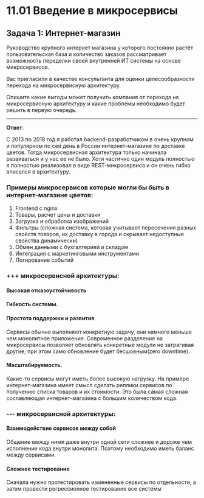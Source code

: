 # 11.01 Введение в микросервисы

## Задача 1: Интернет-магазин

Руководство крупного интернет магазина у которого постоянно растёт пользовательская база и количество заказов рассматривает возможность переделки своей внутренней ИТ системы на основе микросервисов. 

Вас пригласили в качестве консультанта для оценки целесообразности перехода на микросервисную архитектуру. 

Опишите какие выгоды может получить компания от перехода на микросервисную архитектуру и какие проблемы необходимо будет решить в первую очередь.

---

**Ответ**:

С 2013 по 2018 год я работал backend-разработчиком в очень крупном и популярном по сей день в России интернет-магазине по доставке цветов.
Тогда микросервисная архитектура только начинала развиваться и у нас ее не было. Хотя частично один модуль
полностью я полностью реализовал в виде REST-микросервиса и он очень гибко вписался в архитектуру.

### Примеры микросервисов которые могли бы быть в интернет-магазине цветов:

1. Frontend с nginx
2. Товары, расчет цены и доставки
3. Загрузка и обработка изображений
4. Фильтры (сложная система, которая учитывает пересечения разных свойств товаров, их доставку в города и скрывает недоступные свойства динамически) 
5. Обмен данными с бухгалтерией и складом
6. Интеграция с маркетинговыми инструментами
7. Логирование событий

### +++ микросервисной архитектуры:

#### Высокая отказоустойчивость

#### Гибкость системы.


#### Простота поддержки и развития

Сервисы обычно выполняют конкретную задачу, они намного меньше чем монолитное приложение.
Современное разделение на микросервисы позволяет обновлять конкретные модули не затрагивая другие, при этом само обновление
будет бесшовным(zero downtime).

#### Масштабируемость. 

Какие-то сервисы могут иметь более высокую нагрузку.
На примере интернет-магазина имеет смысл сделать реплики сервисов по получению списка товаров и их стоимости. 
Это была самая сложная составляющая интернет-магазина с большим количеством кода.  


### --- микросервисной архитектуры:

#### Взаимодействие сервисов между собой 

Общение между ними даже внутри одной сети сложнее и дороже чем исполнение кода внутри монолита. 
Поэтому необходимо иметь баланс между сервисами.

#### Сложнее тестирование

Сначала нужно протестировать измененные сервисы по отдельности, а затем провести регрессионное тестирование все системы


